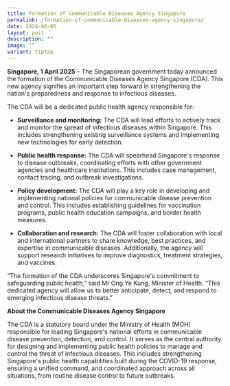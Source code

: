 ```yaml
---
title: Formation of Communicable Diseases Agency Singapore
permalink: /formation-of-communicable-diseases-agency-singapore/
date: 2024-06-05
layout: post
description: ""
image: ""
variant: tiptap
---
```

<p><strong>Singapore, 1 April 2025</strong> – The Singaporean government today
announced the formation of the Communicable Diseases Agency Singapore (CDA).
This new agency signifies an important step forward in strengthening the
nation's preparedness and response to infectious diseases.</p>
<p>The CDA will be a dedicated public health agency responsible for:</p>
<ul data-tight="true" class="tight">
<li>
<p><strong>Surveillance and monitoring:</strong> The CDA will lead efforts
to actively track and monitor the spread of infectious diseases within
Singapore. This includes strengthening existing surveillance systems and
implementing new technologies for early detection.</p>
</li>
<li>
<p><strong>Public health response:</strong> The CDA will spearhead Singapore's
response to disease outbreaks, coordinating efforts with other government
agencies and healthcare institutions. This includes case management, contact
tracing, and outbreak investigations.</p>
</li>
<li>
<p><strong>Policy development:</strong> The CDA will play a key role in developing
and implementing national policies for communicable disease prevention
and control. This includes establishing guidelines for vaccination programs,
public health education campaigns, and border health measures.</p>
</li>
<li>
<p><strong>Collaboration and research:</strong> The CDA will foster collaboration
with local and international partners to share knowledge, best practices,
and expertise in communicable diseases. Additionally, the agency will support
research initiatives to improve diagnostics, treatment strategies, and
vaccines.</p>
</li>
</ul>
<p>“The formation of the CDA underscores Singapore's commitment to safeguarding
public health,” said Mr Ong Ye Kung, Minister of Health. “This dedicated
agency will allow us to better anticipate, detect, and respond to emerging
infectious disease threats.”</p>
<p><strong>About the Communicable Diseases Agency Singapore</strong>
</p>
<p>The CDA is a statutory board under the Ministry of Health (MOH) responsible
for leading Singapore's national efforts in communicable disease prevention,
detection, and control. It serves as the central authority for designing
and implementing public health policies to manage and control the threat
of infectious diseases. This includes strengthening Singapore's public
health capabilities built during the COVID-19 response, ensuring a unified
command, and coordinated approach across all situations, from routine disease
control to future outbreaks.&nbsp;</p>